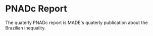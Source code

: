 # PNADc Report

The quaterly PNADc report is MADE's quaterly publication about the Brazilian inequality. 
